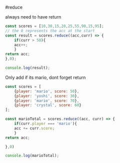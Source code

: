 #reduce

always need to have return 

```js
const scores = [10,30,15,20,25,55,90,15,95];
// the 0 represents the acc at the start
const result = scores.reduce((acc,curr) => {
	if(curr > 50){
	acc++;
	}
return acc;
},0);

console.log(result);
```

Only add if its mario, dont forget return 
```js
const scores = [
	{player: 'mario', score: 50},
	{player: 'yoshi', score: 30},
	{player: 'mario', score: 70},
	{player: 'crystal', score: 60}
];

const marioTotal = scores.reduce((acc, curr) => {
	if(curr.player === 'mario'){
	acc += curr.score;
	}
return acc;

},0)

console.log(marioTotal);
```